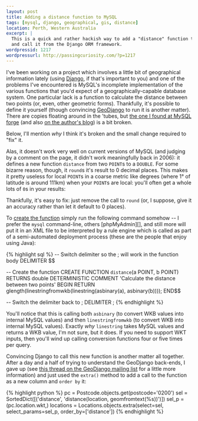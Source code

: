 ```yaml
--- 
layout: post
title: Adding a distance function to MySQL
tags: [mysql, django, geographical, gis, distance]
location: Perth, Western Australia
excerpt: |
  This is a quick and rather hackish way to add a "distance" function to MySQL
  and call it from the Django ORM framework.
wordpressid: 1217
wordpressurl: http://passingcuriosity.com/?p=1217
---
```


I've been working on a project which involves a little bit of geographical
information lately (using [Django](http://djangoproject.com/), if that's
important to you) and one of the problems I've encountered is MySQL's
incomplete implementation of the various functions that you'd expect of a
geographically-capable database system. One particular lack is a function to
calculate the distance between two points (or, even, other geometric forms).
Thankfully, it's possible to define it yourself (though convincing
[GeoDjango](http://geodjango.org/) to run it is another matter). There are
copies floating around in the 'tubes, but [the one I found at MySQL
forge](http://forge.mysql.com/tools/tool.php?id=41) (and also [on the author's
blog](http://pabloj.blogspot.com/2006/01/distance-function-for-mysql.html)) is
a bit broken.

Below, I'll mention *why* I think it's broken and the small change required to
"fix" it.

Alas, it doesn't work very well on current versions of MySQL (and judging by a
comment on the page, it didn't work meaningfully back in 2006): it defines a
new function `distance` from two `POINT`s to a `DOUBLE`. For some bizarre
reason, though, it `round`s it's result to 0 decimal places. This makes it
pretty useless for local `POINT`s in a coarse metric like degrees (where 1° of
latitude is around 111km) when your `POINT`s are local: you'll often get a
whole lots of `0`s in your results:

Thankfully, it's easy to fix: just remove the call to `round` (or, I suppose,
give it an accuracy rather than let it default to 0 places).

To [create the
function](http://dev.mysql.com/doc/refman/5.0/en/create-procedure.html) simply
run the following command somehow -- I prefer the `mysql` command-line, others
[phpMyAdmin][], and still more will put it in an XML file to be interpreted by
a rule engine which is called as part of a semi-automated deployment process
(these are the people that enjoy using Java):

{% highlight sql %}
-- Switch delimiter so the ; will work in the function body
DELIMITER $$

-- Create the function
CREATE FUNCTION `distance`(a POINT, b POINT) RETURNS double 
    DETERMINISTIC 
    COMMENT 'Calculate the distance between two points' 
    BEGIN 
        RETURN glength(linestringfromwkb(linestring(asbinary(a), asbinary(b)))); 
    END$$

-- Switch the delimiter back to ;
DELIMITER ;
{% endhighlight %}

You'll notice that this is calling both `asbinary` (to convert WKB values into
internal MySQL values) and then `linestringfromwkb` (to convert WKB into
internal MySQL values). Exactly *why* `linestring` takes MySQL values and
returns a WKB value, I'm not sure, but it does. If you need to support WKT
inputs, then you'll wind up calling conversion functions four or five times
per query.

Convincing Django to call this new function is another matter all together.
After a day and a half of trying to understand the GeoDjango back-ends, I gave
up (see [this thread on the GeoDjango mailing
list](http://groups.google.com/group/geodjango/browse_thread/thread/8f3e66b03c126a32)
for a little more information) and just used the `extra()` method to add a
call to the function as a new column and `order by` it:

{% highlight python %}
pc = Postcode.objects.get(postcode='0200')
sel = SortedDict([('distance', 'distance(location, geomfromtext(%s))')])
sel_p = (pc.location.wkt,)
locations = Locations.objects.extra(select=sel, select_params=sel_p, 
    order_by=['distance'])
{% endhighlight %}
